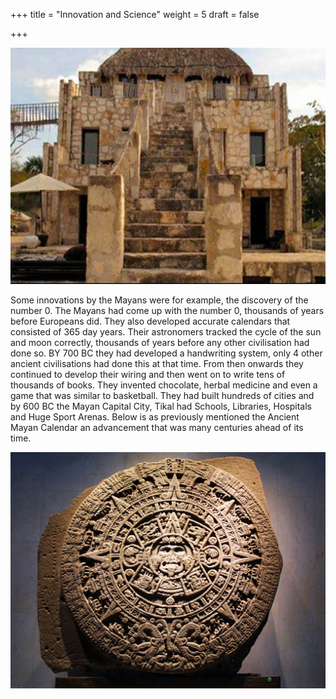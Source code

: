 +++
title = "Innovation and Science"
weight = 5
draft = false

+++

<img src="images/Ancient Mayan School.jpg" alt="Ancient Mayan School" width="560">

Some innovations by the Mayans were for example, the discovery of the number 0. The Mayans had come up with the number 0, thousands of years before Europeans did. They also developed accurate calendars that consisted of 365 day years. Their astronomers tracked the cycle of the sun and moon correctly, thousands of years before any other civilisation had done so. BY 700 BC they had developed a handwriting system, only 4 other ancient civilisations had done this at that time. From then onwards they continued to develop their wiring and then went on to write tens of thousands of books. They invented chocolate, herbal medicine and even a game that was similar to basketball. They had built hundreds of cities and by 600 BC the Mayan Capital City, Tikal had Schools, Libraries, Hospitals and Huge Sport Arenas. Below is as previously mentioned the Ancient Mayan Calendar an advancement that was many centuries ahead of its time.

<img src="images/Mayan Calendar.jpg" alt="Mayan Calendar" width="560">